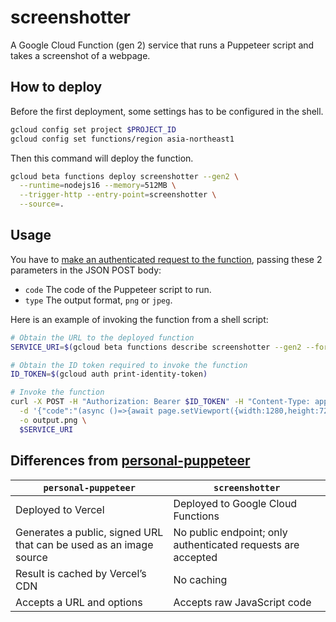 # screenshotter

A Google Cloud Function (gen 2) service that runs a Puppeteer script and takes a screenshot of a webpage.

## How to deploy

Before the first deployment, some settings has to be configured in the shell.

```sh
gcloud config set project $PROJECT_ID
gcloud config set functions/region asia-northeast1
```

Then this command will deploy the function.

```sh
gcloud beta functions deploy screenshotter --gen2 \
  --runtime=nodejs16 --memory=512MB \
  --trigger-http --entry-point=screenshotter \
  --source=.
```

## Usage

You have to [make an authenticated request to the function](https://cloud.google.com/functions/docs/securing/authenticating), passing these 2 parameters in the JSON POST body:

- `code` The code of the Puppeteer script to run.
- `type` The output format, `png` or `jpeg`.

Here is an example of invoking the function from a shell script:

```sh
# Obtain the URL to the deployed function
SERVICE_URI=$(gcloud beta functions describe screenshotter --gen2 --format=json | jq -r '.serviceConfig.uri')

# Obtain the ID token required to invoke the function
ID_TOKEN=$(gcloud auth print-identity-token)

# Invoke the function
curl -X POST -H "Authorization: Bearer $ID_TOKEN" -H "Content-Type: application/json" \
  -d '{"code":"(async ()=>{await page.setViewport({width:1280,height:720});await page.goto(\"https://www.example.com\")})()"}' \
  -o output.png \
  $SERVICE_URI
```

## Differences from [personal-puppeteer](https://github.com/dtinth/personal-puppeteer)

| `personal-puppeteer`                                               | `screenshotter`                                              |
| ------------------------------------------------------------------ | ------------------------------------------------------------ |
| Deployed to Vercel                                                 | Deployed to Google Cloud Functions                           |
| Generates a public, signed URL that can be used as an image source | No public endpoint; only authenticated requests are accepted |
| Result is cached by Vercel’s CDN                                   | No caching                                                   |
| Accepts a URL and options                                          | Accepts raw JavaScript code                                  |
